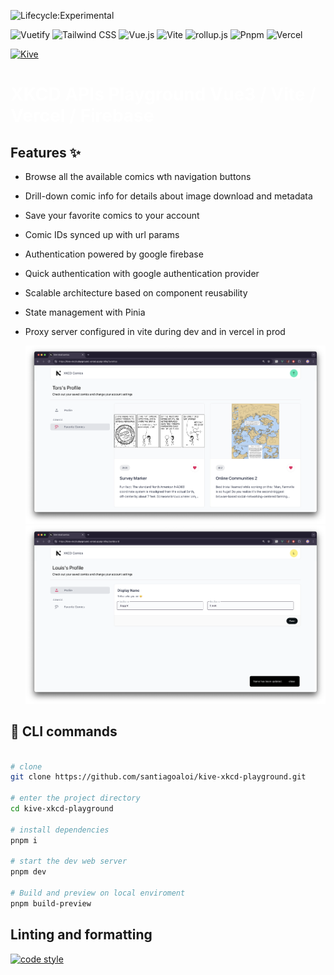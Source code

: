 ![Lifecycle:Experimental](https://img.shields.io/badge/Lifecycle-Experimental-339999)

![Vuetify](https://img.shields.io/static/v1?style=flat&message=Vuetify&color=373e47&logo=Vuetify&logoColor=8DD6F9&label=)
![Tailwind CSS](https://img.shields.io/static/v1?style=flat&message=Tailwind+CSS&color=373e47&logo=Tailwind+CSS&logoColor=06B6D4&label=)
![Vue.js](https://img.shields.io/static/v1?style=flat&message=Vue.js&color=373e47&logo=Vue.js&logoColor=4FC08D&label=)
![Vite](https://img.shields.io/static/v1?style=flat&message=Vite&color=373e47&logo=Vite&logoColor=967cff&label=)
![rollup.js](https://img.shields.io/static/v1?style=flat&message=rollup.js&color=373e47&logo=rollup.js&logoColor=fe3333&label=)
![Pnpm](https://img.shields.io/static/v1?style=flat&message=Pnpm&color=373e47&logo=Pnpm&logoColor=FFFFFF&label=)
![Vercel](https://img.shields.io/static/v1?style=flat&message=Vercel&color=373e47&logo=Vercel&logoColor=FFFFFF&label=)

<p align="start">
  <a href="#" target="_blank" rel="noopener noreferrer">
    <img width="35" src="public/favicon.ico" alt="Kive">
  </a>
</p>

# <span style="color: #fff;"> XKCD APIs Playground Vue3 / Vite / Vercel / Firebase </span>

## Features ✨

- Browse all the available comics wth navigation buttons
- Drill-down comic info for details about image download and metadata
- Save your favorite comics to your account
- Comic IDs synced up with url params
- Authentication powered by google firebase
- Quick authentication with google authentication provider
- Scalable architecture based on component reusability
- State management with Pinia
- Proxy server configured in vite during dev and in vercel in prod

   <img width="1024" src="public/fav.png" alt="Kive">
   <img width="1024" src="public/profile.png" alt="Kive">

## 🚀 CLI commands

```bash

# clone
git clone https://github.com/santiagoaloi/kive-xkcd-playground.git

# enter the project directory
cd kive-xkcd-playground

# install dependencies
pnpm i

# start the dev web server
pnpm dev

# Build and preview on local enviroment
pnpm build-preview

```

## Linting and formatting

[![code style](https://antfu.me/badge-code-style.svg)](https://github.com/antfu/eslint-config)
